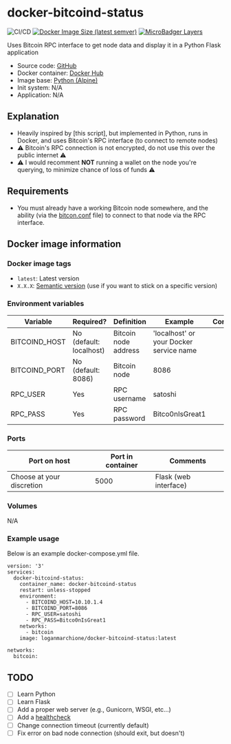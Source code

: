 # docker-bitcoind-status 

![CI/CD](https://github.com/loganmarchione/docker-bitcoind-status/workflows/CI/CD/badge.svg)
[![Docker Image Size (latest semver)](https://img.shields.io/docker/image-size/loganmarchione/docker-bitcoind-status)](https://hub.docker.com/r/loganmarchione/docker-bitcoind-status)
[![MicroBadger Layers](https://img.shields.io/microbadger/layers/loganmarchione/docker-bitcoind-status)](https://microbadger.com/images/loganmarchione/docker-bitcoind-status)

Uses Bitcoin RPC interface to get node data and display it in a Python Flask application
  - Source code: [GitHub](https://github.com/loganmarchione/docker-bitcoind-status)
  - Docker container: [Docker Hub](https://hub.docker.com/r/loganmarchione/docker-bitcoind-status)
  - Image base: [Python (Alpine)](https://hub.docker.com/_/python)
  - Init system: N/A
  - Application: N/A

## Explanation

  - Heavily inspired by [this script], but implemented in Python, runs in Docker, and uses Bitcoin's RPC interface (to connect to remote nodes)
  - ⚠️ Bitcoin's RPC connection is not encrypted, do not use this over the public internet ⚠️
  - ⚠️ I would recomment **NOT** running a wallet on the node you're querying, to minimize chance of loss of funds ⚠️

## Requirements

  - You must already have a working Bitcoin node somewhere, and the ability (via the [bitcon.conf](https://github.com/bitcoin/bitcoin/blob/master/share/examples/bitcoin.conf) file) to connect to that node via the RPC interface.

## Docker image information

### Docker image tags
  - `latest`: Latest version
  - `X.X.X`: [Semantic version](https://semver.org/) (use if you want to stick on a specific version)

### Environment variables
| Variable       | Required?                  | Definition                                     | Example                                     | Comments                                                                                         |
|----------------|----------------------------|------------------------------------------------|---------------------------------------------|--------------------------------------------------------------------------------------------------|
| BITCOIND_HOST  | No (default: localhost)    | Bitcoin node address                           | 'localhost' or your Docker service name     |                                                                                                  |
| BITCOIND_PORT  | No (default: 8086)         | Bitcoin node                                   | 8086                                        |                                                                                                  |
| RPC_USER       | Yes                        | RPC username                                   | satoshi                                     |                                                                                                  |
| RPC_PASS       | Yes                        | RPC password                                   | Bitco0nIsGreat1                             |                                                                                                  |

### Ports
| Port on host              | Port in container | Comments              |
|---------------------------|-------------------|-----------------------|
| Choose at your discretion | 5000              | Flask (web interface) |

### Volumes
N/A

### Example usage
Below is an example docker-compose.yml file.
```
version: '3'
services:
  docker-bitcoind-status:
    container_name: docker-bitcoind-status
    restart: unless-stopped
    environment:
      - BITCOIND_HOST=10.10.1.4
      - BITCOIND_PORT=8086
      - RPC_USER=satoshi
      - RPC_PASS=Bitco0nIsGreat1
    networks:
      - bitcoin
    image: loganmarchione/docker-bitcoind-status:latest

networks:
  bitcoin:
```

## TODO
- [ ] Learn Python
- [ ] Learn Flask
- [ ] Add a proper web server (e.g., Gunicorn, WSGI, etc...)
- [ ] Add a [healthcheck](https://docs.docker.com/engine/reference/builder/#healthcheck)
- [ ] Change connection timeout (currently default)
- [ ] Fix error on bad node connection (should exit, but doesn't) 
